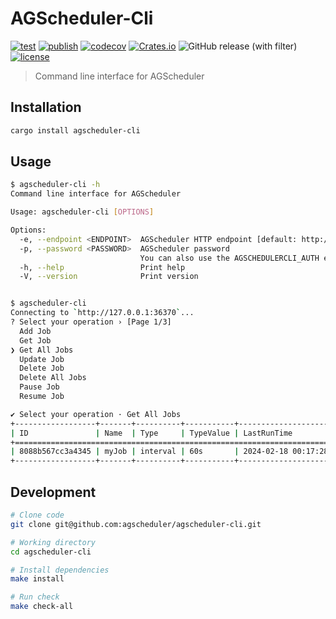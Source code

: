 # AGScheduler-Cli

[![test](https://github.com/agscheduler/agscheduler-cli/actions/workflows/test.yml/badge.svg)](https://github.com/agscheduler/agscheduler-cli/actions/workflows/test.yml)
[![publish](https://github.com/agscheduler/agscheduler-cli/actions/workflows/publish.yml/badge.svg)](https://github.com/agscheduler/agscheduler-cli/actions/workflows/publish.yml)
[![codecov](https://codecov.io/gh/AGScheduler/agscheduler-cli/graph/badge.svg?token=2KUVNBKH9K)](https://codecov.io/gh/AGScheduler/agscheduler-cli)
[![Crates.io](https://img.shields.io/crates/v/agscheduler-cli.svg)](https://crates.io/crates/agscheduler-cli)
![GitHub release (with filter)](https://img.shields.io/github/v/release/agscheduler/agscheduler-cli)
[![license](https://img.shields.io/github/license/agscheduler/agscheduler)](https://github.com/agscheduler/agscheduler/blob/main/LICENSE)

> Command line interface for AGScheduler

## Installation

```bash
cargo install agscheduler-cli
```

## Usage

```bash
$ agscheduler-cli -h
Command line interface for AGScheduler

Usage: agscheduler-cli [OPTIONS]

Options:
  -e, --endpoint <ENDPOINT>  AGScheduler HTTP endpoint [default: http://127.0.0.1:36370]
  -p, --password <PASSWORD>  AGScheduler password
                             You can also use the AGSCHEDULERCLI_AUTH environment variable to pass this password more safely [default: ]
  -h, --help                 Print help
  -V, --version              Print version


$ agscheduler-cli
Connecting to `http://127.0.0.1:36370`...
? Select your operation › [Page 1/3]
  Add Job
  Get Job
❯ Get All Jobs
  Update Job
  Delete Job
  Delete All Jobs
  Pause Job
  Resume Job

✔ Select your operation · Get All Jobs
+------------------+-------+----------+-----------+---------------------+---------------------+---------+
| ID               | Name  | Type     | TypeValue | LastRunTime         | NextRunTime         | Status  |
+=======================================================================================================+
| 8088b567cc3a4345 | myJob | interval | 60s       | 2024-02-18 00:17:28 | 2024-02-18 00:18:28 | running |
+------------------+-------+----------+-----------+---------------------+---------------------+---------+
```

## Development

```bash
# Clone code
git clone git@github.com:agscheduler/agscheduler-cli.git

# Working directory
cd agscheduler-cli

# Install dependencies
make install

# Run check
make check-all
```
